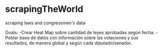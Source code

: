 # scrapingTheWorld
scraping laws and congressmen's data

Goals:
  -Crear Heat Map sobre cantidad de leyes aprobadas según fecha.
  -Poblar base de datos con información sobre las votaciones y sus resultados, de manera global y según cada diputado/senador.
 
